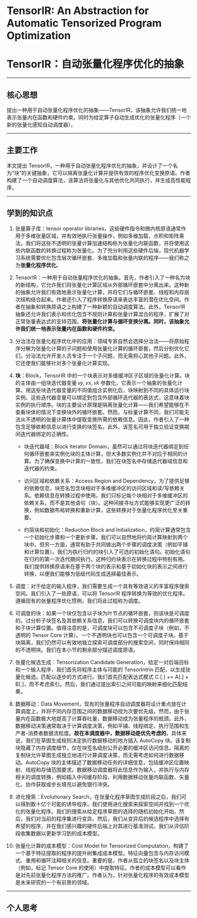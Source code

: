 # TensorIR: An Abstraction for Automatic Tensorized Program Optimization

# TensorIR：自动张量化程序优化的抽象

---

## 核心思想

提出一种用于自动张量化程序优化的抽象——TensorIR，该抽象允许我们统一地表示张量内在函数和硬件约束。同时为给定算子自动生成优化的张量化程序（一个新的张量化感知自动调度器）。

---

## 主要工作

本文提出 TensorIR，一种用于自动张量化程序优化的抽象，并设计了一个名为“块”的关键抽象，它可以隔离张量化计算并提供有效的程序优化变换原语。作者构建了一个自动调度算法，该算法将张量化与其他优化共同执行，并生成高性能程序。

---

## 学到的知识点

1. 张量算子库：tensor operator libraries，这些硬件指令和微内核原语通常作用于多维张量区域，并有效地执行张量操作，例如多维加载、点积和矩阵乘法。我们将这些不透明的张量计算加速结构称为张量化内联函数，并将使用这些内联函数的转换过程称为张量化。为了充分利用这些硬件后端，现代机器学习系统需要优化包含层次循环嵌套、多维加载和张量内联的程序——我们称之为**张量化程序优化**。

2. TensorIR：一种用于自动张量程序优化的抽象。首先，作者引入了一种名为块的新结构，它允许我们将张量化计算区域从外部循环嵌套中分离出来。这种新的抽象允许我们有效地表示张量化计算，并将它们与循环嵌套、线程和内存层次结构结合起来。作者还引入了程序转换原语来表达丰富的潜在优化空间。作者在抽象和转换原语之上构建了一种新颖的自动调度算法。此外，TensorIR 抽象还允许我们表示和优化包含不规则计算和张量计算混合的程序，扩展了对正常张量表达式的支持范围。**将张量化计算与循环变换分离。同时，该抽象允许我们统一地表示张量内在函数和硬件约束。**

3. 分治法在张量化程序优化中的应用：领域专家自然会选择分治法——将原始程序分解为张量化计算的子问题和使用张量化计算的循环嵌套，然后分别优化它们。分治法允许开发人员专注于一个子问题，而无需担心其他子问题。此外，它还使我们能够针对多个张量化计算实现。

4. **块**：Block，TensorIR 中的一个块表示对多维缓冲区子区域的张量化计算。块的主体由一组块迭代器变量 𝑣𝑦, 𝑣𝑥, 𝑣𝑘 参数化，它表示一个抽象的张量化计算。用这些块迭代器变量的不同值组合实例化后，块映射到不同的具体运行块实例。这些迭代器变量可以绑定到包含外部循环迭代器的表达式，这意味着块实例的执行顺序。块的主要设计原理是隔离张量化计算——我们希望能够在不查看块体的情况下变换块外的循环嵌套。然而，与标量计算不同，我们可能无法从不透明的张量计算体中提取变换所需的依赖信息。因此，作者引入了一种包含足够依赖信息以进行变换的块签名。此外，该签名可用于独立验证变换期间迭代器绑定的正确性。
   
   - 块迭代器域：Block Iterator Domain，虽然可以通过将块迭代器绑定到任何循环嵌套来实例化块的主体计算，但大多数实例化并不对应于相同的计算。为了确保变换中计算的一致性，我们在块签名中存储迭代器域信息和迭代器的约束。
   
   - 访问区域和依赖关系：Access Region and Dependency，为了提供足够的依赖信息，块签名包含块相对于多维缓冲区的访问区域和读/写依赖关系。依赖信息在转换过程中使用。我们只标记每个块相对于多维缓冲区的依赖关系，而不是其他语句（块）。这种间接寻址方式能够实现更广泛的转换，例如数据布局转换和重新计算，这些转换对于张量化程序优化至关重要。
   
   - 约简块和初始化：Reduction Block and Initialization，约简计算通常包含一个初始化步骤和一个更新步骤。我们可以自然地将约简计算映射到两个块中。但另一方面，通常有助于共同做出两个步骤的调度决策（例如平铺和计算位置）。我们为执行归约的块引入了可选的初始化语句。初始化语句在归约的第一次迭代期间执行。这种归约块表示在转换过程中特别有用。我们提供转换原语来在基于两个块的表示和基于初始化块的表示之间进行转换，以便我们能够为低级代码生成选择最佳表示。

5. 调度：对于给定的输入程序，我们需要生成一个具有等效语义的丰富程序搜索空间。我们引入了一些原语，可以将 TensorIR 程序转换为等效的优化程序。遵循现有的张量程序优化惯例，我们将此过程称为调度。

6. 可调度的块：如果一个块仅包含以子块为叶节点的循环嵌套，则该块是可调度的。过分析子块签名及其依赖关系信息，我们可以转换可调度块内的循环嵌套和子块计算位置。值得注意的是，可调度块可以包含不可调度子块（例如，不透明的 Tensor Core 计算）。一个不透明块也可以包含一个可调度子块。基于块隔离，我们仍然可以有效地独立探索可调度部分的搜索空间，同时保持相同的不透明块。我们在本小节的剩余部分描述调度原语。

7. 张量化候选生成：Tensorization Candidate Generation，给定一对后端目标和一个输入程序，我们首先将程序主体与可能的 TensorIntrin 匹配，以生成张量化候选。匹配以逐步的方式进行。我们首先匹配表达式模式 C [.] += A[.] × B[.]，而不考虑索引。然后，我们通过提出索引之间可能的映射来细化匹配结果。

8. 数据移动：Data Movement，现有的张量程序自动调度器将设计重点放在计算调度上，并将不同内存范围之间的数据移动视为次要优先级。然而，由于张量内在函数极大地提高了计算吞吐量，数据移动成为张量程序的瓶颈。此外，数据移动决策通常取决于计算调度决策，例如平铺、线程绑定、执行范围和生产者-消费者数据流粒度。**故在本调度器中，数据移动是优先考虑的**。具体来说，我们在草图生成规则决定执行数据移动的地方插入 AutoCopy 块。该复制块隐藏了内存调度细节，仅在块签名级别公开必要的缓冲区访问信息。隔离的复制块允许草图生成独立地进行计算调度决策，而无需考虑如何进行数据移动。AutoCopy 块的主体描述了数据移动任务的详细信息，包括缓冲区位置映射、线程和存储范围要求。数据移动调度器将此信息作为输入，并执行与内存相关的调度转换，例如插入中间缓存阶段、利用数据移动张量内联函数、矢量化、协作获取或步长填充以避免银行冲突。

9. 进化搜索：Evolutionary Search，在张量化程序草图生成阶段之后，我们可以得到数十亿个可能的诱导程序。我们使用进化搜索来探索空间并找到一个优化的张量化程序。我们的搜索从给定程序草图的选择的随机初始化开始。然后，我们对当前的程序集进行变异。然后，我们从变异后的候选程序中选择有希望的程序，并在我们感兴趣的硬件后端上对其进行基准测试。我们从评估阶段收集数据以更新学习到的成本模型。

10. 张量化计算的成本模型：Cost Model for Tensorized Computation，构建了一个基于特征提取的程序的提升树集成成本模型。特征向量包含与内存访问模式、重用和循环注释相关的信息。重要的是，作者从孤立的块签名以及块主体（例如，标记 Tensor Core 的使用）中提取特征。作者的成本模型可以看作是对先前张量化程序方法的推广。作者认为，针对张量化程序的有效成本模型是未来研究的一个有前景的领域。

---

## 个人思考




